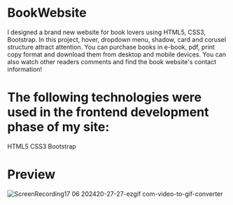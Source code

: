 # BookWebsite

I designed a brand new website for book lovers using HTML5, CSS3, Bootstrap. In this project, hover, dropdown menu, shadow, card and corusel structure attract attention. You can purchase books in e-book, pdf, print copy format and download them from desktop and mobile devices. You can also watch other readers comments and find the book website's contact information!

# The following technologies were used in the frontend development phase of my site:

HTML5
CSS3
Bootstrap

# Preview

![ScreenRecording17 06 202420-27-27-ezgif com-video-to-gif-converter](https://github.com/TugbaKes55/BookWebsite/assets/170290830/60c6c4aa-16a9-41d9-b2fd-8f5b410ba472)
